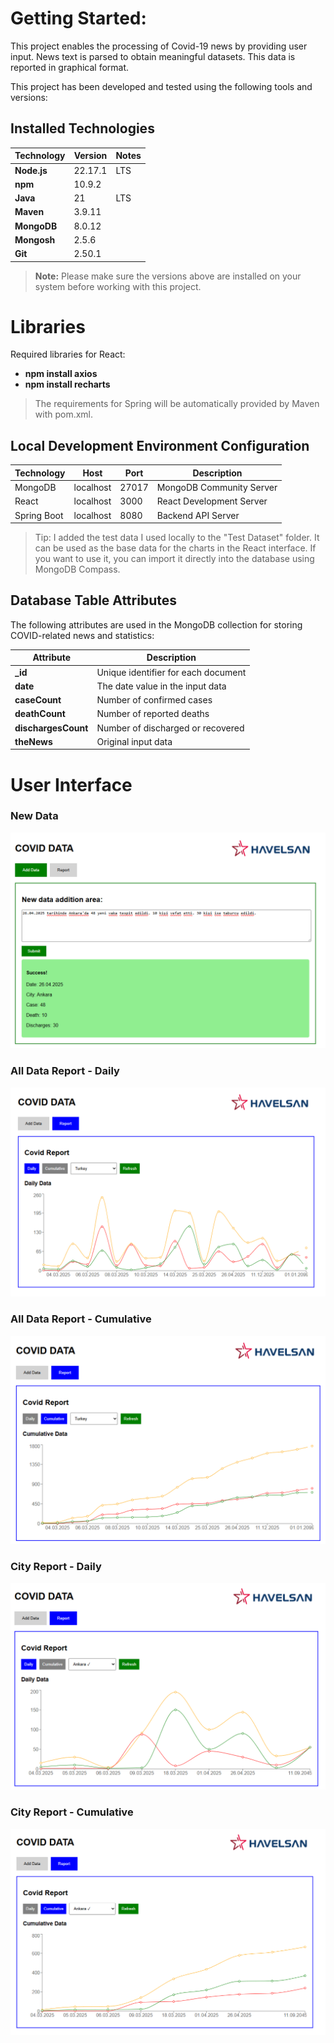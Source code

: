 # Getting Started:

This project enables the processing of Covid-19 news by providing user input. News text is parsed to obtain meaningful datasets. This data is reported in graphical format.

This project has been developed and tested using the following tools and versions:

## Installed Technologies

| Technology  | Version   | Notes |
|-------------|-----------|-------|
| **Node.js** | 22.17.1   | LTS   |
| **npm**     | 10.9.2    |       |
| **Java**    | 21        | LTS   |
| **Maven**   | 3.9.11    |       |
| **MongoDB** | 8.0.12    |       |
| **Mongosh** | 2.5.6     |       |
| **Git**     | 2.50.1    |       |

> **Note:** Please make sure the versions above are installed on your system before working with this project.

# Libraries
Required libraries for React:
- **npm install axios**
- **npm install recharts**

> The requirements for Spring will be automatically provided by Maven with pom.xml.

## Local Development Environment Configuration

| Technology     | Host        | Port  | Description                 |
|----------------|-------------|-------|-----------------------------|
| MongoDB        | localhost   | 27017 | MongoDB Community Server    |
| React          | localhost   | 3000  | React Development Server    |
| Spring Boot    | localhost   | 8080  | Backend API Server          |

> Tip: I added the test data I used locally to the "Test Dataset" folder. It can be used as the base data for the charts in the React interface. If you want to use it, you can import it directly into the database using MongoDB Compass.

## Database Table Attributes

The following attributes are used in the MongoDB collection for storing COVID-related news and statistics:

| Attribute         | Description                             |
|------------------|-----------------------------------------|
| **_id**          | Unique identifier for each document     |
| **date**         | The date value in the input data        |
| **caseCount**    | Number of confirmed cases          |
| **deathCount**   | Number of reported deaths         |
| **dischargesCount** | Number of discharged or recovered  |
| **theNews**      | Original input data |


# User Interface

### New Data
![images](./img/image.png)

### All Data Report - Daily
![images](./img/image-1.png)

### All Data Report - Cumulative 
![images](./img/image-2.png)

### City Report - Daily
![images](./img/image-3.png)

### City Report - Cumulative
![images](./img/image-4.png)